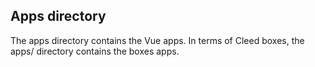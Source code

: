 ## Apps directory

The apps directory contains the Vue apps. In terms of Cleed boxes, the apps/ directory
contains the boxes apps.